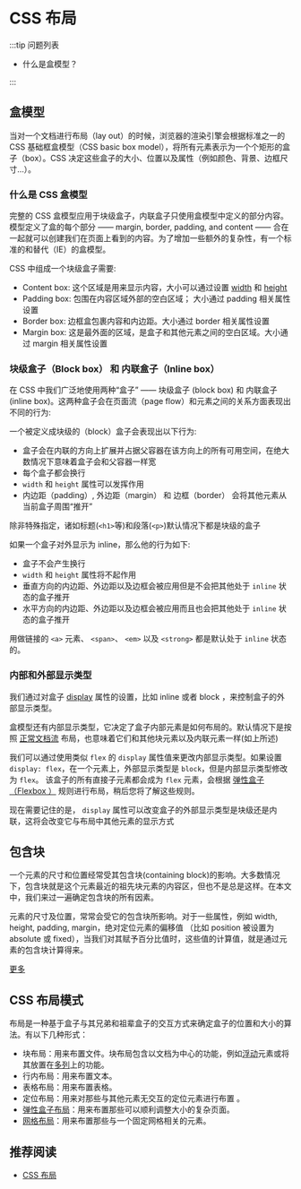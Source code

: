 # CSS 布局

:::tip 问题列表

- 什么是盒模型？

:::

## 盒模型

当对一个文档进行布局（lay out）的时候，浏览器的渲染引擎会根据标准之一的 CSS 基础框盒模型（CSS basic box model），将所有元素表示为一个个矩形的盒子（box）。CSS 决定这些盒子的大小、位置以及属性（例如颜色、背景、边框尺寸…）。

### 什么是 CSS 盒模型

完整的 CSS 盒模型应用于块级盒子，内联盒子只使用盒模型中定义的部分内容。模型定义了盒的每个部分 —— margin, border, padding, and content —— 合在一起就可以创建我们在页面上看到的内容。为了增加一些额外的复杂性，有一个标准的和替代（IE）的盒模型。

CSS 中组成一个块级盒子需要:

- Content box: 这个区域是用来显示内容，大小可以通过设置 [width](https://developer.mozilla.org/zh-CN/docs/Web/CSS/width) 和 [height]()
- Padding box: 包围在内容区域外部的空白区域； 大小通过 padding 相关属性设置
- Border box: 边框盒包裹内容和内边距。大小通过 border 相关属性设置
- Margin box: 这是最外面的区域，是盒子和其他元素之间的空白区域。大小通过 margin 相关属性设置

### 块级盒子（Block box） 和 内联盒子（Inline box）

在 CSS 中我们广泛地使用两种“盒子” —— 块级盒子 (block box) 和 内联盒子 (inline box)。这两种盒子会在页面流（page flow）和元素之间的关系方面表现出不同的行为:

一个被定义成块级的（block）盒子会表现出以下行为:

- 盒子会在内联的方向上扩展并占据父容器在该方向上的所有可用空间，在绝大数情况下意味着盒子会和父容器一样宽
- 每个盒子都会换行
- `width` 和 `height` 属性可以发挥作用
- 内边距（padding）, 外边距（margin） 和 边框（border） 会将其他元素从当前盒子周围“推开”

除非特殊指定，诸如标题(`<h1>`等)和段落(`<p>`)默认情况下都是块级的盒子

如果一个盒子对外显示为 inline，那么他的行为如下:

- 盒子不会产生换行
- `width` 和 `height` 属性将不起作用
- 垂直方向的内边距、外边距以及边框会被应用但是不会把其他处于 `inline` 状态的盒子推开
- 水平方向的内边距、外边距以及边框会被应用而且也会把其他处于 `inline` 状态的盒子推开

用做链接的 `<a>` 元素、 `<span>`、 `<em>` 以及 `<strong>` 都是默认处于 `inline` 状态的。

### 内部和外部显示类型

我们通过对盒子 [display](https://developer.mozilla.org/zh-CN/docs/Web/CSS/display) 属性的设置，比如 inline 或者 block ，来控制盒子的外部显示类型。

盒模型还有内部显示类型，它决定了盒子内部元素是如何布局的。默认情况下是按照 [正常文档流](https://developer.mozilla.org/en-US/docs/Learn/CSS/CSS_layout/Normal_Flow) 布局，也意味着它们和其他块元素以及内联元素一样(如上所述)

我们可以通过使用类似 `flex` 的 `display` 属性值来更改内部显示类型。如果设置 `display: flex`，在一个元素上，外部显示类型是 `block`，但是内部显示类型修改为 `flex`。 该盒子的所有直接子元素都会成为 `flex` 元素，会根据 [弹性盒子（Flexbox ）](https://developer.mozilla.org/en-US/docs/Learn/CSS/CSS_layout/Flexbox) 规则进行布局，稍后您将了解这些规则。

现在需要记住的是， `display` 属性可以改变盒子的外部显示类型是块级还是内联，这将会改变它与布局中其他元素的显示方式

## 包含块

一个元素的尺寸和位置经常受其包含块(containing block)的影响。大多数情况下，包含块就是这个元素最近的祖先块元素的内容区，但也不是总是这样。在本文中，我们来过一遍确定包含块的所有因素。

元素的尺寸及位置，常常会受它的包含块所影响。对于一些属性，例如 width, height, padding, margin，绝对定位元素的偏移值 （比如 position 被设置为 absolute 或 fixed），当我们对其赋予百分比值时，这些值的计算值，就是通过元素的包含块计算得来。

[更多](https://developer.mozilla.org/zh-CN/docs/Web/CSS/All_About_The_Containing_Block)

## CSS 布局模式

布局是一种基于盒子与其兄弟和祖辈盒子的交互方式来确定盒子的位置和大小的算法。有以下几种形式：

- 块布局：用来布置文件。块布局包含以文档为中心的功能，例如[浮动](https://developer.mozilla.org/en-US/docs/Web/CSS/float)元素或将其放置在[多列](https://developer.mozilla.org/en-US/docs/Web/CSS/CSS_Columns/Using_multi-column_layouts)上的功能。
- 行内布局：用来布置文本。
- 表格布局：用来布置表格。
- 定位布局：用来对那些与其他元素无交互的定位元素进行布置 。
- [弹性盒子布局](https://developer.mozilla.org/zh-CN/docs/Web/CSS/CSS_Flexible_Box_Layout/Using_CSS_flexible_boxes)：用来布置那些可以顺利调整大小的复杂页面。
- [网格布局](https://developer.mozilla.org/zh-CN/docs/Web/CSS/CSS_Grid_Layout)：用来布置那些与一个固定网格相关的元素。

## 推荐阅读

- [CSS 布局](https://developer.mozilla.org/zh-CN/docs/Learn/CSS/CSS_layout)
